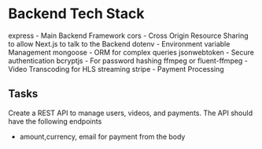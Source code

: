 # Backend Tech Stack

express - Main Backend Framework
cors - Cross Origin Resource Sharing to allow Next.js to talk to the Backend
dotenv - Environment variable Management
mongoose - ORM for complex queries
jsonwebtoken - Secure authentication
bcryptjs - For password hashing
ffmpeg or fluent-ffmpeg - Video Transcoding for HLS streaming
stripe - Payment Processing

## Tasks

Create a REST API to manage users, videos, and payments. The API should have the following endpoints

- amount,currency, email for payment from the body
